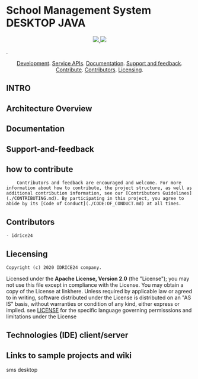 # School Management System DESKTOP JAVA
<p align="center">
	<a href="https://github.com/ID24-CMR/sms237/issues/" title="Open Isssues"> <img src="https://img.shields.io/github/issues/ID24-CMR/sms237"> </a>
	<a href="https://github.com/ID24-CMR/sms237/pulls/" title="pull requests"> <img src="https://img.shields.io/github/issues-pr/ID24-CMR/sms237"></a>
</p>
.
 <p align="center">
 	<a href="#development">Development</a>.
 	<a href="#service-apis">Service APIs</a>.
 	<a href="#documentation">Documentation</a>.
 	<a href="#support-and-feedback">Support and feedback</a>.
 	<a href="#how to contribute">Contribute</a>.
 	<a href="#contributors">Contributors</a>.
 	<a href="#liecensing">Licensing</a>.
 </p>

 ## INTRO

 ## Architecture Overview

 ## Documentation

 ## Support-and-feedback

 ## how to contribute
 		Contributors and feedback are encouraged and welcome. For more information about how to contribute, the project structure, as well as additional contribution information, see our [Contributors Guidelines](./CONTRIBUTING.md). By participating in this project, you agree to abide by its [Code of Conduct](./CODE:OF_CONDUCT.md) at all times.

 ## Contributors
 	- idrice24

 ## Liecensing
 	Copyright (c) 2020 IDRICE24 company.
Licensed under the **Apache License, Version 2.0** (the "License"); you may not use this file except in compliance with the License.
You may obtain a copy of the License at linkhere.
Unless required by applicable law or agreed to in writing, software distributed under the License is distributed on an "AS IS" basis, without warranties or condition of any kind, either express or implied. see [LICENSE](./LICENSE) for the specific language governing permisssions and limitations under the License

 ## Technologies (IDE) client/server

 ## Links to sample projects and wiki 
 sms desktop
